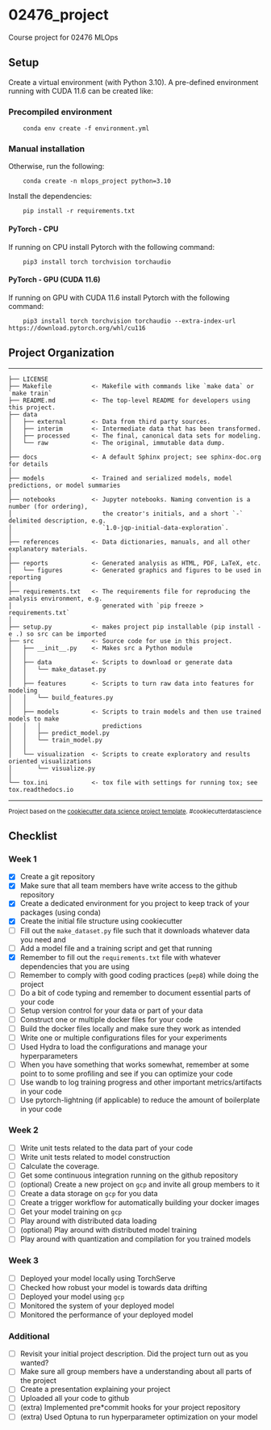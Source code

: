 02476_project
==============================

Course project for 02476 MLOps

## Setup

Create a virtual environment (with Python 3.10). A pre-defined environment running with CUDA 11.6 can be created like:

### Precompiled environment
```
    conda env create -f environment.yml
```

### Manual installation
Otherwise, run the following:

```
    conda create -n mlops_project python=3.10
```

Install the dependencies:
```
    pip install -r requirements.txt
```

#### PyTorch - CPU
If running on CPU install Pytorch with the following command:

```
    pip3 install torch torchvision torchaudio
```

#### PyTorch - GPU (CUDA 11.6)
If running on GPU with CUDA 11.6 install Pytorch with the following command:
```
    pip3 install torch torchvision torchaudio --extra-index-url https://download.pytorch.org/whl/cu116
```


## Project Organization
------------

    ├── LICENSE
    ├── Makefile           <- Makefile with commands like `make data` or `make train`
    ├── README.md          <- The top-level README for developers using this project.
    ├── data
    │   ├── external       <- Data from third party sources.
    │   ├── interim        <- Intermediate data that has been transformed.
    │   ├── processed      <- The final, canonical data sets for modeling.
    │   └── raw            <- The original, immutable data dump.
    │
    ├── docs               <- A default Sphinx project; see sphinx-doc.org for details
    │
    ├── models             <- Trained and serialized models, model predictions, or model summaries
    │
    ├── notebooks          <- Jupyter notebooks. Naming convention is a number (for ordering),
    │                         the creator's initials, and a short `-` delimited description, e.g.
    │                         `1.0-jqp-initial-data-exploration`.
    │
    ├── references         <- Data dictionaries, manuals, and all other explanatory materials.
    │
    ├── reports            <- Generated analysis as HTML, PDF, LaTeX, etc.
    │   └── figures        <- Generated graphics and figures to be used in reporting
    │
    ├── requirements.txt   <- The requirements file for reproducing the analysis environment, e.g.
    │                         generated with `pip freeze > requirements.txt`
    │
    ├── setup.py           <- makes project pip installable (pip install -e .) so src can be imported
    ├── src                <- Source code for use in this project.
    │   ├── __init__.py    <- Makes src a Python module
    │   │
    │   ├── data           <- Scripts to download or generate data
    │   │   └── make_dataset.py
    │   │
    │   ├── features       <- Scripts to turn raw data into features for modeling
    │   │   └── build_features.py
    │   │
    │   ├── models         <- Scripts to train models and then use trained models to make
    │   │   │                 predictions
    │   │   ├── predict_model.py
    │   │   └── train_model.py
    │   │
    │   └── visualization  <- Scripts to create exploratory and results oriented visualizations
    │       └── visualize.py
    │
    └── tox.ini            <- tox file with settings for running tox; see tox.readthedocs.io


--------

<p><small>Project based on the <a target="_blank" href="https://drivendata.github.io/cookiecutter-data-science/">cookiecutter data science project template</a>. #cookiecutterdatascience</small></p>


## Checklist

### Week 1

* [x] Create a git repository
* [x] Make sure that all team members have write access to the github repository
* [x] Create a dedicated environment for you project to keep track of your packages (using conda)
* [x] Create the initial file structure using cookiecutter
* [ ] Fill out the `make_dataset.py` file such that it downloads whatever data you need and
* [ ] Add a model file and a training script and get that running
* [x] Remember to fill out the `requirements.txt` file with whatever dependencies that you are using
* [ ] Remember to comply with good coding practices (`pep8`) while doing the project
* [ ] Do a bit of code typing and remember to document essential parts of your code
* [ ] Setup version control for your data or part of your data
* [ ] Construct one or multiple docker files for your code
* [ ] Build the docker files locally and make sure they work as intended
* [ ] Write one or multiple configurations files for your experiments
* [ ] Used Hydra to load the configurations and manage your hyperparameters
* [ ] When you have something that works somewhat, remember at some point to to some profiling and see if
      you can optimize your code
* [ ] Use wandb to log training progress and other important metrics/artifacts in your code
* [ ] Use pytorch-lightning (if applicable) to reduce the amount of boilerplate in your code

### Week 2

* [ ] Write unit tests related to the data part of your code
* [ ] Write unit tests related to model construction
* [ ] Calculate the coverage.
* [ ] Get some continuous integration running on the github repository
* [ ] (optional) Create a new project on `gcp` and invite all group members to it
* [ ] Create a data storage on `gcp` for you data
* [ ] Create a trigger workflow for automatically building your docker images
* [ ] Get your model training on `gcp`
* [ ] Play around with distributed data loading
* [ ] (optional) Play around with distributed model training
* [ ] Play around with quantization and compilation for you trained models

### Week 3

* [ ] Deployed your model locally using TorchServe
* [ ] Checked how robust your model is towards data drifting
* [ ] Deployed your model using `gcp`
* [ ] Monitored the system of your deployed model
* [ ] Monitored the performance of your deployed model

### Additional

* [ ] Revisit your initial project description. Did the project turn out as you wanted?
* [ ] Make sure all group members have a understanding about all parts of the project
* [ ] Create a presentation explaining your project
* [ ] Uploaded all your code to github
* [ ] (extra) Implemented pre*commit hooks for your project repository
* [ ] (extra) Used Optuna to run hyperparameter optimization on your model
